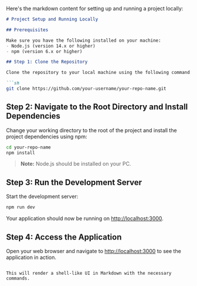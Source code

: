 Here's the markdown content for setting up and running a project locally:

```markdown
# Project Setup and Running Locally

## Prerequisites

Make sure you have the following installed on your machine:
- Node.js (version 14.x or higher)
- npm (version 6.x or higher)

## Step 1: Clone the Repository

Clone the repository to your local machine using the following command:

```sh
git clone https://github.com/your-username/your-repo-name.git
```

## Step 2: Navigate to the Root Directory and Install Dependencies

Change your working directory to the root of the project and install the project dependencies using npm:

```sh
cd your-repo-name
npm install
```

> **Note:** Node.js should be installed on your PC.

## Step 3: Run the Development Server

Start the development server:

```sh
npm run dev
```

Your application should now be running on [http://localhost:3000](http://localhost:3000).

## Step 4: Access the Application

Open your web browser and navigate to [http://localhost:3000](http://localhost:3000) to see the application in action.
```

This will render a shell-like UI in Markdown with the necessary commands.
